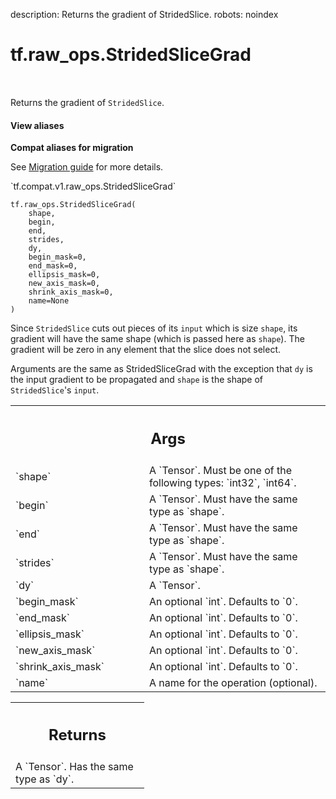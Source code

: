 description: Returns the gradient of StridedSlice.
robots: noindex

# tf.raw_ops.StridedSliceGrad

<!-- Insert buttons and diff -->

<table class="tfo-notebook-buttons tfo-api nocontent" align="left">

</table>



Returns the gradient of `StridedSlice`.


<section class="expandable">
  <h4 class="showalways">View aliases</h4>
  <p>
<b>Compat aliases for migration</b>
<p>See
<a href="https://www.tensorflow.org/guide/migrate">Migration guide</a> for
more details.</p>
<p>`tf.compat.v1.raw_ops.StridedSliceGrad`</p>
</p>
</section>

<pre class="devsite-click-to-copy prettyprint lang-py tfo-signature-link">
<code>tf.raw_ops.StridedSliceGrad(
    shape,
    begin,
    end,
    strides,
    dy,
    begin_mask=0,
    end_mask=0,
    ellipsis_mask=0,
    new_axis_mask=0,
    shrink_axis_mask=0,
    name=None
)
</code></pre>



<!-- Placeholder for "Used in" -->

Since `StridedSlice` cuts out pieces of its `input` which is size
`shape`, its gradient will have the same shape (which is passed here
as `shape`). The gradient will be zero in any element that the slice
does not select.

Arguments are the same as StridedSliceGrad with the exception that
`dy` is the input gradient to be propagated and `shape` is the
shape of `StridedSlice`'s `input`.

<!-- Tabular view -->
 <table class="responsive fixed orange">
<colgroup><col width="214px"><col></colgroup>
<tr><th colspan="2"><h2 class="add-link">Args</h2></th></tr>

<tr>
<td>
`shape`<a id="shape"></a>
</td>
<td>
A `Tensor`. Must be one of the following types: `int32`, `int64`.
</td>
</tr><tr>
<td>
`begin`<a id="begin"></a>
</td>
<td>
A `Tensor`. Must have the same type as `shape`.
</td>
</tr><tr>
<td>
`end`<a id="end"></a>
</td>
<td>
A `Tensor`. Must have the same type as `shape`.
</td>
</tr><tr>
<td>
`strides`<a id="strides"></a>
</td>
<td>
A `Tensor`. Must have the same type as `shape`.
</td>
</tr><tr>
<td>
`dy`<a id="dy"></a>
</td>
<td>
A `Tensor`.
</td>
</tr><tr>
<td>
`begin_mask`<a id="begin_mask"></a>
</td>
<td>
An optional `int`. Defaults to `0`.
</td>
</tr><tr>
<td>
`end_mask`<a id="end_mask"></a>
</td>
<td>
An optional `int`. Defaults to `0`.
</td>
</tr><tr>
<td>
`ellipsis_mask`<a id="ellipsis_mask"></a>
</td>
<td>
An optional `int`. Defaults to `0`.
</td>
</tr><tr>
<td>
`new_axis_mask`<a id="new_axis_mask"></a>
</td>
<td>
An optional `int`. Defaults to `0`.
</td>
</tr><tr>
<td>
`shrink_axis_mask`<a id="shrink_axis_mask"></a>
</td>
<td>
An optional `int`. Defaults to `0`.
</td>
</tr><tr>
<td>
`name`<a id="name"></a>
</td>
<td>
A name for the operation (optional).
</td>
</tr>
</table>



<!-- Tabular view -->
 <table class="responsive fixed orange">
<colgroup><col width="214px"><col></colgroup>
<tr><th colspan="2"><h2 class="add-link">Returns</h2></th></tr>
<tr class="alt">
<td colspan="2">
A `Tensor`. Has the same type as `dy`.
</td>
</tr>

</table>

